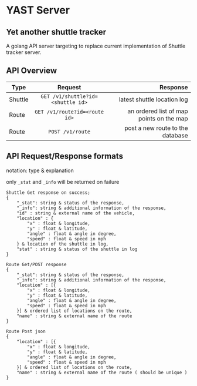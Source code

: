 # YAST Server
## Yet another shuttle tracker
A golang API server targeting to replace current implementation of Shuttle tracker server.

## API Overview

| Type        | Request           | Response |
| ------------- |:-------------:| -----:|
| Shuttle | `GET /v1/shuttle?id=<shuttle id>` | latest shuttle location log |
| Route | `GET /v1/route?id=<route id>`      | an ordered list of map points on the map 
| Route | `POST /v1/route`      | post a new route to the database


## API Request/Response formats
notation: type & explanation

only `_stat` and `_info` will be returned on failure

~~~
Shuttle Get response on success; 
{
    "_stat": string & status of the response,
    "_info": string & additional information of the response, 
    "id" : string & external name of the vehicle,
    "location" : {
        "x" : float & longitude,
        "y" : float & latitude,
        "angle" : float & angle in degree,
        "speed" : float & speed in mph
    } & location of the shuttle in log,
    "stat" : string & status of the shuttle in log
}
~~~

~~~
Route Get/POST response
{
    "_stat": string & status of the response,
    "_info": string & additional information of the response, 
    "location" : [{
        "x" : float & longitude,
        "y" : float & latitude,
        "angle" : float & angle in degree,
        "speed" : float & speed in mph
    }] & ordered list of locations on the route,
    "name" : string & external name of the route
}
~~~

~~~
Route Post json
{
    "location" : [{
        "x" : float & longitude,
        "y" : float & latitude,
        "angle" : float & angle in degree,
        "speed" : float & speed in mph
    }] & ordered list of locations on the route,
    "name" : string & external name of the route ( should be unique )
}
~~~
